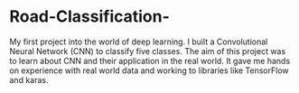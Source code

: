 # Road-Classification-
My first project into the world of deep learning. I built a Convolutional Neural Network (CNN) to classify five classes. The aim of this project was to learn about CNN and their application in the real world. It gave me hands on experience with real world data and working to libraries like TensorFlow and karas.
